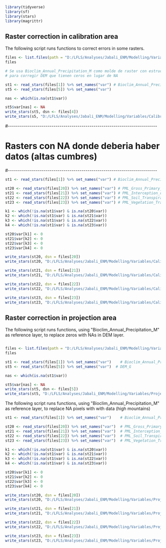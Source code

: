 
```r
library(tidyverse)
library(sf)
library(stars)
library(magrittr)
```
Raster correction in calibration area
----------

The following script runs functions to correct errors in some rasters.


```r
files <- list.files(path = "D:/LFLS/Analyses/Jabali_ENM/Modelling/Variables/Calibration_area/", pattern = ".tif$", full.names = TRUE)
files

# Se usa Bioclim_Annual_Precipitation_M como molde de raster con estructura correcta 
# para corregir DEM que tienen ceros en lugar de NA

st1 <- read_stars(files[1]) %>% set_names("var") # Bioclim_Annual_Precipitation_M
st5 <- read_stars(files[5]) %>% set_names("var") 

nas <- which(is.na(st1$var))

st5$var[nas] <- NA
write_stars(st5, dsn <- files[4])
write_stars(s5, "D:/LFLS/Analyses/Jabali_ENM/Modelling/Variables/Calibration_area_corrected/DEM_M.tif") 
```

#---------------------------------------------------------------------------
# Rasters con NA donde deberia haber datos (altas cumbres)
#---------------------------------------------------------------------------

```r
st1 <- read_stars(files[1]) %>% set_names("var") # Bioclim_Annual_Precipitation_M

st20 <- read_stars(files[20]) %>% set_names("var") # PML_Gross_Primary_Product
st21 <- read_stars(files[21]) %>% set_names("var") # PML_Interception_canopy_M
st22 <- read_stars(files[22]) %>% set_names("var") # PML_Soil_Transpiration_M
st23 <- read_stars(files[23]) %>% set_names("var") # PML_Vegetation_Transpiration_M

k1 <- which(!is.na(st1$var) & is.na(st20$var))
k2 <- which(!is.na(st1$var) & is.na(st21$var))
k3 <- which(!is.na(st1$var) & is.na(st22$var))
k4 <- which(!is.na(st1$var) & is.na(st23$var))

st20$var[k1] <- 0
st21$var[k2] <- 0
st22$var[k3] <- 0
st23$var[k4] <- 0

write_stars(st20, dsn = files[20])
write_stars(st20, "D:/LFLS/Analyses/Jabali_ENM/Modelling/Variables/Calibration_area_corrected/PML_Gross_Primary_Product_M.tif")

write_stars(st21, dsn = files[21])
write_stars(st21, "D:/LFLS/Analyses/Jabali_ENM/Modelling/Variables/Calibration_area_corrected/PML_Interception_canopy_M.tif")

write_stars(st22, dsn = files[22])
write_stars(st22, "D:/LFLS/Analyses/Jabali_ENM/Modelling/Variables/Calibration_area_corrected/PML_Soil_Transpiration_M.tif")

write_stars(st23, dsn = files[23])
write_stars(st23, "D:/LFLS/Analyses/Jabali_ENM/Modelling/Variables/Calibration_area_corrected/PML_Vegetation_Transpiration_M.tif")
```

Raster correction in projection area
----------

The following script runs functions, using "Bioclim_Annual_Precipitation_M" as reference layer, to replace zeros with NAs in DEM layer.

```r

files <- list.files(path = "D:/LFLS/Analyses/Jabali_ENM/Modelling/Variables/Projection_area", pattern = ".tif$", full.names = TRUE)
files

st1 <- read_stars(files[1]) %>% set_names("var")    # Bioclim_Annual_Precipitation_G
st5 <- read_stars(files[5]) %>% set_names("var")  # DEM_G

nas <- which(is.na(st1$var))

st5$var[nas] <- NA
write_stars(st5, dsn <- files[5])
write_stars(st5, "D:/LFLS/Analyses/Jabali_ENM/Modelling/Variables/Projection_area_corrected/DEM_G.tif")
```

The following script runs functions, using "Bioclim_Annual_Precipitation_M" as reference layer, to replace
NA pixels with with data (high mountains)

```r
st1 <- read_stars(files[1]) %>% set_names("var")    # Bioclim_Annual_Precipitation_G

st20 <- read_stars(files[20]) %>% set_names("var")  # PML_Gross_Primary_Product_G
st21 <- read_stars(files[21]) %>% set_names("var")  # PML_Interception_canopy_G
st22 <- read_stars(files[22]) %>% set_names("var")  # PML_Soil_Transpiration_G
st23 <- read_stars(files[23]) %>% set_names("var")  # PML_Vegetation_Transpiration_G

k1 <- which(!is.na(st1$var) & is.na(st20$var))
k2 <- which(!is.na(st1$var) & is.na(st21$var))
k3 <- which(!is.na(st1$var) & is.na(st22$var))
k4 <- which(!is.na(st1$var) & is.na(st23$var))

st20$var[k1] <- 0
st21$var[k2] <- 0
st22$var[k3] <- 0
st23$var[k4] <- 0

write_stars(st20, dsn = files[20])
write_stars(st20, "D:/LFLS/Analyses/Jabali_ENM/Modelling/Variables/Projection_area_corrected/PML_Gross_Primary_Product_G.tif")

write_stars(st21, dsn = files[21])
write_stars(st21, "D:/LFLS/Analyses/Jabali_ENM/Modelling/Variables/Projection_area_corrected/PML_Interception_canopy_G.tif")

write_stars(st22, dsn = files[22])
write_stars(st22, "D:/LFLS/Analyses/Jabali_ENM/Modelling/Variables/Projection_area_corrected/PML_Soil_Transpiration_G.tif")

write_stars(st23, dsn = files[23])
write_stars(st23, "D:/LFLS/Analyses/Jabali_ENM/Modelling/Variables/Projection_area_corrected/PML_Vegetation_Transpiration_G.tif")
```

